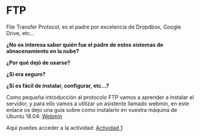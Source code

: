 # FTP
File Transfer Protocol, es el padre por excelencia de Dropdbox, Google Drive, etc...

**¿No os interesa saber quién fue el padre de estos sistemas de almacenamiento en la nube?**

**¿Por qué dejó de usarse?**

**¿Si era seguro?**

**¿Si es fácil de instalar, configurar, etc...?**


Como pequeña introducción al protocolo FTP vamos a aprender a instalar el servidor, y para ello vamos a utilizar un asistente llamado webmin, en este enlace os dejo una guía sobre como instalarlo en vuestra máquina de Ubuntu 18.04: [Webmin](https://clouding.io/kb/como-instalar-webmin-en-ubuntu-18-04/)

Aquí puedes acceder a la actividad: [Actividad 1](actividad1.md)
